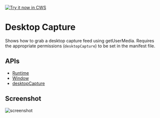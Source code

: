 <a target="_blank" href="https://chrome.google.com/webstore/detail/mhkidniocjdaiddjckopkigjmjbadfji">![Try it now in CWS](https://raw.github.com/GoogleChrome/chrome-app-samples/master/tryitnowbutton.png "Click here to install this sample from the Chrome Web Store")</a>


# Desktop Capture

Shows how to grab a desktop capture feed using getUserMedia. Requires
the appropriate permissions (`desktopCapture`) to be set in the manifest file.

## APIs

* [Runtime](http://developer.chrome.com/apps/app.runtime.html)
* [Window](http://developer.chrome.com/apps/app.window.html)
* [desktopCapture](https://developer.chrome.com/apps/desktopCapture)


## Screenshot
![screenshot](https://raw.github.com/GoogleChrome/chrome-app-samples/master/desktop-capture/assets/screenshot_1280_800.png)